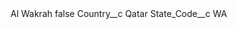 <?xml version="1.0" encoding="UTF-8"?>
<CustomMetadata xmlns="http://soap.sforce.com/2006/04/metadata" xmlns:xsi="http://www.w3.org/2001/XMLSchema-instance" xmlns:xsd="http://www.w3.org/2001/XMLSchema">
    <label>Al Wakrah</label>
    <protected>false</protected>
    <values>
        <field>Country__c</field>
        <value xsi:type="xsd:string">Qatar</value>
    </values>
    <values>
        <field>State_Code__c</field>
        <value xsi:type="xsd:string">WA</value>
    </values>
</CustomMetadata>
